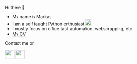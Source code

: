Hi there 👋

  * My name is Markas
  * I am a self taught Python enthusiast <img src="https://user-images.githubusercontent.com/76971353/119976342-a56d6200-bfbf-11eb-9798-5c28618513a9.png" height=20> 
  * I mostly focus on office task automation, webscrapping, etc 
  * [My CV ](https://github.com/markaspo/markaspo/files/6559783/Markas_Povilaika_CV.1.pdf)

Contact me on: 

[<img src="https://user-images.githubusercontent.com/76971353/119973172-d64b9800-bfbb-11eb-9763-c7af1d31877f.png" height=30>](https://www.linkedin.com/in/markaspovilaika/)
[<img src="https://user-images.githubusercontent.com/76971353/119976132-56bfc800-bfbf-11eb-858e-b0076f5cd7c1.png" height=30>](https://stackoverflow.com/users/5431975/markas-povilaika)

